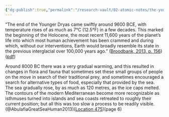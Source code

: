```yaml
---
{"dg-publish":true,"permalink":"/research-vault/02-atomic-notes/the-younger-dryas-ended-around-9600-bce-at-which-time-the-mediterranean-began-to-rise/"}
---
```


“The end of the Younger Dryas came swiftly around 9600 BCE, with temperature rises of as much as 7°C (12.5°F) in a few decades. This marked the beginning of the Holocene, the most recent 11,600 years of the planet’s life into which most human achievement has been crammed and during which, without our interventions, Earth would broadly resemble its state in the previous interglacial over 100,000 years ago.” ([Broodbank, 2013, p. 156](zotero://select/library/items/IR54JIQG)) ([pdf](zotero://open-pdf/library/items/85K7BT2G?page=143&annotation=TT5XLQLS))

Around 8000 BC there was a very gradual warming, and this resulted in changes in flora and fauna that sometimes set these small groups of people on the move in search of their traditional prey, and sometimes encouraged a search for alternative types of food, especially that provided by the sea. The sea gradually rose, by as much as 120 metres, as the ice caps melted. The contours of the modern Mediterranean become more recognizable as isthmuses turned into islands and sea coasts retreated to roughly their current position; but all this was too slow a process to be readily visible. (@AbulafiaGreatSeaHuman2013)([Location 475](https://readwise.io/to_kindle?action=open&asin=B00551S1HI&location=475))(page 6)